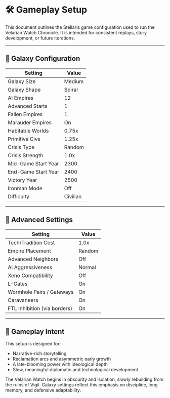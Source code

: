 # 🛠 Gameplay Setup

This document outlines the Stellaris game configuration used to run the Velarian Watch Chronicle. It is intended for consistent replays, story development, or future iterations.

---

## 🌌 Galaxy Configuration

| Setting             | Value        |
|---------------------|--------------|
| Galaxy Size         | Medium       |
| Galaxy Shape        | Spiral       |
| AI Empires          | 12           |
| Advanced Starts     | 1            |
| Fallen Empires      | 1            |
| Marauder Empires    | On           |
| Habitable Worlds    | 0.75x        |
| Primitive Civs      | 1.25x        |
| Crisis Type         | Random       |
| Crisis Strength     | 1.0x         |
| Mid-Game Start Year | 2300         |
| End-Game Start Year | 2400         |
| Victory Year        | 2500         |
| Ironman Mode        | Off          |
| Difficulty          | Civilian     |

---

## 🧠 Advanced Settings

| Setting                        | Value      |
|--------------------------------|------------|
| Tech/Tradition Cost            | 1.0x       |
| Empire Placement               | Random     |
| Advanced Neighbors             | Off        |
| AI Aggressiveness              | Normal     |
| Xeno Compatibility             | Off        |
| L-Gates                        | On         |
| Wormhole Pairs / Gateways      | On         |
| Caravaneers                    | On         |
| FTL Inhibition (via borders)   | On         |

---

## 🎯 Gameplay Intent

This setup is designed for:
- Narrative-rich storytelling
- Reclamation arcs and asymmetric early growth
- A late-blooming power with ideological depth
- Slow, meaningful diplomatic and technological development

The Velarian Watch begins in obscurity and isolation, slowly rebuilding from the ruins of Vigil. Galaxy settings reflect this emphasis on discipline, long memory, and defensive adaptability.

